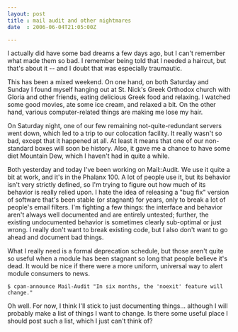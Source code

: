 ```yaml
---
layout: post
title : mail audit and other nightmares
date  : 2006-06-04T21:05:00Z

---
```

I actually did have some bad dreams a few days ago, but I can't remember what made them so bad. I remember being told that I needed a haircut, but that's about it -- and I doubt that was especially traumautic.

This has been a mixed weekend. On one hand, on both Saturday and Sunday I found myself hanging out at St. Nick's Greek Orthodox church with Gloria and other friends, eating delicious Greek food and relaxing. I watched some good movies, ate some ice cream, and relaxed a bit. On the other hand, various computer-related things are making me lose my hair.

On Saturday night, one of our few remaining not-quite-redundant servers went down, which led to a trip to our colocation facility. It really wasn't so bad, except that it happened at all. At least it means that one of our non-standard boxes will soon be history. Also, it gave me a chance to have some diet Mountain Dew, which I haven't had in quite a while.

Both yesterday and today I've been working on Mail::Audit. We use it quite a bit at work, and it's in the Phalanx 100. A lot of people use it, but its behavior isn't very strictly defined, so I'm trying to figure out how much of its behavior is really relied upon. I hate the idea of releasing a "bug fix" version of software that's been stable (or stagnant) for years, only to break a lot of people's email filters. I'm fighting a few things: the interface and behavior aren't always well documented and are entirely untested; further, the existing undocumented behavior is sometimes clearly sub-optimal or just wrong. I really don't want to break existing code, but I also don't want to go ahead and document bad things.

What I really need is a formal deprecation schedule, but those aren't quite so useful when a module has been stagnant so long that people believe it's dead. It would be nice if there were a more uniform, universal way to alert module consumers to news.

    $ cpan-announce Mail-Audit "In six months, the 'noexit' feature will change."

Oh well. For now, I think I'll stick to just documenting things... although I will probably make a list of things I want to change. Is there some useful place I should post such a list, which I just can't think of?  
